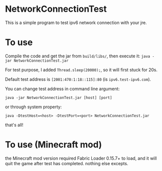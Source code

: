 # NetworkConnectionTest

This is a simple program to test ipv6 network connection with your jre.

# To use
Compile the code and get the jar from `build/libs/`, then execute it: `java -jar NetworkConnectionTest.jar`

For test purpose, I added `Thread.sleep(20000);`, so it will first stuck for 20s.

Default test address is `[2001:470:1:18::115]:80` (is `ipv6.test-ipv6.com`).

You can change test address in command line argument:
```
java -jar NetworkConnectionTest.jar [host] [port]
```

or through system property:
```
java -DtestHost=<host> -DtestPort=<port> NetworkConnectionTest.jar
```

that's all!

# To use (Minecraft mod)

the Minecraft mod version required Fabric Loader 0.15.7+ to load,
and it will quit the game after test has completed.
nothing else excepts.
